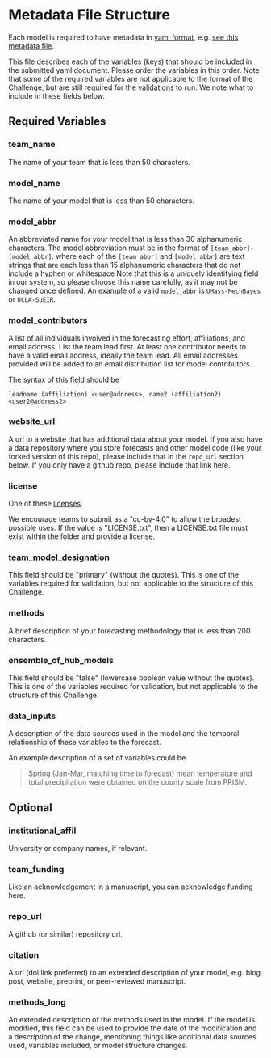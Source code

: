 # Metadata File Structure

Each model is required to have metadata in [yaml format](https://docs.ansible.com/ansible/latest/reference_appendices/YAMLSyntax.html), e.g. [see this metadata file](https://github.com/reichlab/covid19-forecast-hub/blob/master/data-processed/JHU_IDD-CovidSP/metadata-JHU_IDD-CovidSP.txt).

This file describes each of the variables (keys) that should be included in the submitted yaml document. Please order the variables in this order. Note that some of the required variables are not applicable to the format  of the Challenge, but are still required for the [validations](../forecast-submissions-README.md#Forecast-validation) to run. We note what to include in these fields below.


## Required Variables

### team_name
The name of your team that is less than 50 characters.

### model_name
The name of your model that is less than 50 characters.

### model_abbr
An abbreviated name for your model that is less than 30 alphanumeric characters. The model abbreviation must be in the format of `[team_abbr]-[model_abbr]`. where each of the `[team_abbr]` and `[model_abbr]` are text strings that are each less than 15 alphanumeric characters that do not include a hyphen or whitespace  Note that this is a 
uniquely identifying field in our system, so please choose this name carefully, as it may not be changed once defined. An example of a valid `model_abbr` is `UMass-MechBayes` or `UCLA-SuEIR`. 

### model_contributors
A list of all individuals involved in the forecasting effort, affiliations, and email address. List the team lead first. At least one contributor needs to have a valid email address, ideally the team lead. All email addresses provided will be added to an email distribution list for model contributors.

The syntax of this field should be 

    leadname (affiliation) <user@address>, name2 (affiliation2) <user2@address2>

### website_url
A url to a website that has additional data about your model. If you also have a data repository where you store forecasts and other model code (like your forked version of this repo), please include that in the `repo_url` section below. If you only have a github repo, please include that link here. 

### license
One of these [licenses](https://github.com/reichlab/covid19-forecast-hub/blob/master/code/validation/accepted-licenses.csv).

We encourage teams to submit as a "cc-by-4.0" to allow the broadest possible uses. If the value is "LICENSE.txt", then a LICENSE.txt file must exist within the folder and provide a license.

### team_model_designation
This field should be "primary" (without the quotes). This is one of the variables required for validation, but not applicable to the structure of this Challenge.

### methods
A brief description of your forecasting methodology that is less than 200 characters.

### ensemble_of_hub_models
This field should be "false" (lowercase boolean value without the quotes). This is one of the variables required for validation, but not applicable to the structure of this Challenge.

### data_inputs
A description of the data sources used in the model and the temporal relationship of these variables to the forecast.

An example description of a set of variables could be 

> Spring (Jan-Mar, matching time to forecast) mean temperature and total precipitation were obtained on the
> county scale from PRISM.


## Optional

### institutional_affil
University or company names, if relevant. 

### team_funding 
Like an acknowledgement in a manuscript, you can acknowledge funding here.

### repo_url

A github (or similar) repository url. 

### citation
A url (doi link preferred) to an extended description of your model, e.g. blog post, website, preprint, or peer-reviewed manuscript. 

### methods_long
An extended description of the methods used in the model. If the model is modified, this field can be used to provide the date of the modification and a description of the change, mentioning things like additional data sources used, variables included, or model structure changes.